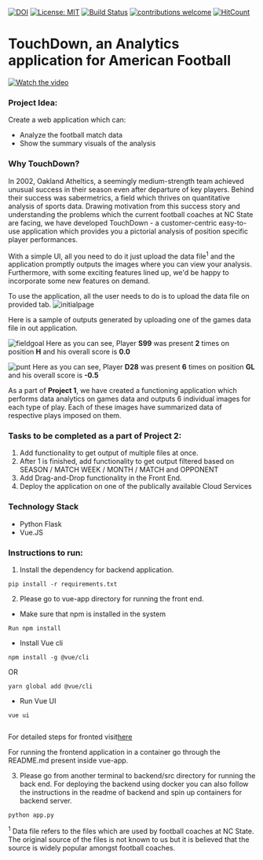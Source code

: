 [![DOI](https://zenodo.org/badge/293692566.svg)](https://zenodo.org/badge/latestdoi/293692566)
[![License: MIT](https://img.shields.io/badge/License-MIT-yellow.svg)](https://opensource.org/licenses/MIT)
[![Build Status](https://travis-ci.org/himol7/American-Football-Analytics-Application.svg?branch=master)](https://travis-ci.org/himol7/American-Football-Analytics-Application)
[![contributions welcome](https://img.shields.io/badge/contributions-welcome-brightgreen.svg?style=flat)](https://github.com/himol7/American-Football-Analytics-Application/issues)
[![HitCount](http://hits.dwyl.com/himol7/https://githubcom/himol7/American-Football-Analytics-Application.svg)](http://hits.dwyl.com/himol7/https://githubcom/himol7/American-Football-Analytics-Application)

# TouchDown, an Analytics application for American Football

[![Watch the video](/logo/icon.png)](https://youtu.be/5MLSkIzp31Q)

### Project Idea:

Create a web application which can:
* Analyze the football match data
* Show the summary visuals of the analysis

### Why TouchDown?
In 2002, Oakland Atheltics, a seemingly medium-strength team achieved unusual success in their season even after departure of key players. Behind their success was sabermetrics, a field which thrives on quantitative analysis of sports data. Drawing motivation from this success story and understanding the problems which the current football coaches at NC State are facing, we have developed TouchDown - a customer-centric easy-to-use application which provides you a pictorial analysis of position specific player performances.

With a simple UI, all you need to do it just upload the data file<sup>1</sup> and the application promptly outputs the images where you can view your analysis. Furthermore, with some exciting features lined up, we'd be happy to incorporate some new features on demand.

To use the application, all the user needs to do is to upload the data file on provided tab.
![initialpage](images/frontpage.jpeg)

Here is a sample of outputs generated by uploading one of the games data file in out application.

![fieldgoal](images/fieldgoal.jpeg)
Here as you can see, Player **S99** was present **2** times on position **H** and his overall score is **0.0**

![punt](images/punt.jpeg)
Here as you can see, Player **D28** was present **6** times on position **GL** and his overall score is **-0.5**

As a part of **Project 1**, we have created a functioning application which performs data analytics on games data and outputs 6 individual images for each type of play. Each of these images have summarized data of respective plays imposed on them.

### Tasks to be completed as a part of Project 2:

1. Add functionality to get output of multiple files at once.
2. After 1 is finished, add functionality to get output filtered based on SEASON / MATCH WEEK / MONTH / MATCH and OPPONENT
3. Add Drag-and-Drop functionality in the Front End.
4. Deploy the application on one of the publically available Cloud Services

### Technology Stack
* Python Flask
* Vue.JS


### Instructions to run:
1. Install the dependency for backend application.
```
pip install -r requirements.txt
```
2. Please go to vue-app directory for running the front end.
* Make sure that npm is installed in the system
```
Run npm install 
```
* Install Vue cli
```
npm install -g @vue/cli 
```
  OR
```
yarn global add @vue/cli
```
* Run Vue UI
```
vue ui
 
```
For detailed steps for fronted visit[here](https://www.telerik.com/blogs/creating-and-managing-vue-projects-with-vue-ui)

For running the frontend application in a container go through the README.md present inside vue-app.


3. Please go from another terminal to backend/src directory for running the back end. For deploying the backend using docker you can also follow the  instructions in the readme of backend and spin up containers for backend server.
```
python app.py

```

<sup>1</sup> Data file refers to the files which are used by football coaches at NC State. The original source of the files is not known to us but it is believed that the source is widely popular amongst football coaches.
